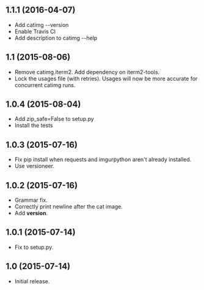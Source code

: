 1.1.1 (2016-04-07)
------------------

- Add catimg --version
- Enable Travis CI
- Add description to catimg --help

1.1 (2015-08-06)
----------------

- Remove catimg.iterm2. Add dependency on iterm2-tools.
- Lock the usages file (with retries). Usages will now be more accurate for
  concurrent catimg runs.

1.0.4 (2015-08-04)
------------------

- Add zip_safe=False to setup.py
- Install the tests

1.0.3 (2015-07-16)
------------------

- Fix pip install when requests and imgurpython aren't already installed.
- Use versioneer.

1.0.2 (2015-07-16)
------------------

- Grammar fix.
- Correctly print newline after the cat image.
- Add __version__.

1.0.1 (2015-07-14)
------------------

- Fix to setup.py.

1.0 (2015-07-14)
----------------

- Initial release.

